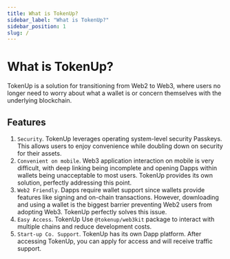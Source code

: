 ```yaml
---
title: What is TokenUp?
sidebar_label: "What is TokenUp?"
sidebar_position: 1
slug: /
---
```


# What is TokenUp?

TokenUp is a solution for transitioning from Web2 to Web3, where users no longer need to worry about what a wallet is or concern themselves with the underlying blockchain.

## Features

1. `Security`. TokenUp leverages operating system-level security Passkeys. This allows users to enjoy convenience while doubling down on security for their assets.
2. `Convenient on mobile`. Web3 application interaction on mobile is very difficult, with deep linking being incomplete and opening Dapps within wallets being unacceptable to most users. TokenUp provides its own solution, perfectly addressing this point.
3. `Web2 Friendly`. Dapps require wallet support since wallets provide features like signing and on-chain transactions. However, downloading and using a wallet is the biggest barrier preventing Web2 users from adopting Web3. TokenUp perfectly solves this issue.
4. `Easy Access`. TokenUp Use `@tokenup/web3kit` package to interact with multiple chains and reduce development costs.
5. `Start-up Co. Support`. TokenUp has its own Dapp platform. After accessing TokenUp, you can apply for access and will receive traffic support.
